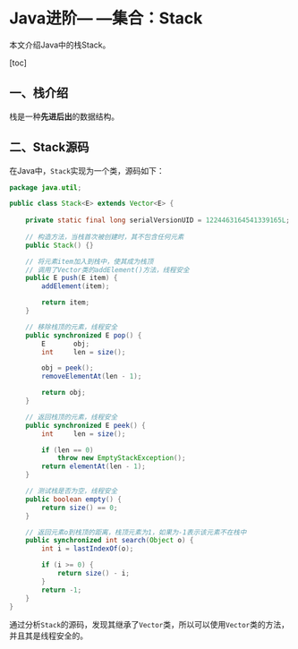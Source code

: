 # Java进阶— —集合：Stack

本文介绍Java中的栈Stack。

[toc]

## 一、栈介绍

栈是一种**先进后出**的数据结构。



## 二、Stack源码

在Java中，`Stack`实现为一个类，源码如下：

```java
package java.util;

public class Stack<E> extends Vector<E> {
    
    private static final long serialVersionUID = 1224463164541339165L;
    
    // 构造方法，当栈首次被创建时，其不包含任何元素
    public Stack() {}

    // 将元素item加入到栈中，使其成为栈顶
    // 调用了Vector类的addElement()方法，线程安全
    public E push(E item) {
        addElement(item);

        return item;
    }

    // 移除栈顶的元素，线程安全
    public synchronized E pop() {
        E       obj;
        int     len = size();

        obj = peek();
        removeElementAt(len - 1);

        return obj;
    }

    // 返回栈顶的元素，线程安全
    public synchronized E peek() {
        int     len = size();

        if (len == 0)
            throw new EmptyStackException();
        return elementAt(len - 1);
    }

    // 测试栈是否为空，线程安全
    public boolean empty() {
        return size() == 0;
    }

    // 返回元素o到栈顶的距离，栈顶元素为1，如果为-1表示该元素不在栈中
    public synchronized int search(Object o) {
        int i = lastIndexOf(o);

        if (i >= 0) {
            return size() - i;
        }
        return -1;
    }
}

```

通过分析`Stack`的源码，发现其继承了`Vector`类，所以可以使用`Vector`类的方法，并且其是线程安全的。